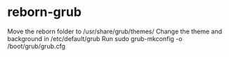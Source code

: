# reborn-grub

Move the reborn folder to /usr/share/grub/themes/
Change the theme and background in /etc/default/grub
Run sudo grub-mkconfig -o /boot/grub/grub.cfg
